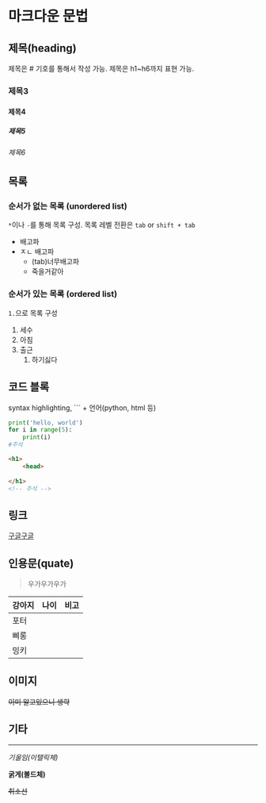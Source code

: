 # 마크다운 문법

## 제목(heading)

제목은 # 기호를 통해서 작성 가능. 제목은 h1~h6까지 표현 가능.

### 제목3

#### 제목4

##### 제목5

###### 제목6

## 목록

### 순서가 없는 목록 (unordered list)

`*`이나  `-`를 통해 목록 구성. 목록 레벨 전환은 `tab` or `shift + tab`

* 배고파
* ㅈㄴ 배고파
  * (tab)너무배고파
  * 죽을거같아

### 순서가 있는 목록 (ordered list)

`1.`으로 목록 구성

1. 세수
2. 아침
3. 출근
   1. 하기싫다

## 코드 블록

syntax highlighting, ``` + 언어(python, html 등)

```python
print('hello, world')
for i in range(5):
    print(i)
#주석
```

```html
<h1>
    <head>
        
</h1>
<!-- 주석 -->
```

## 링크

[구글구글](https://google.com)

## 인용문(quate)

> 우가우가우가

| 강아지 | 나이 | 비고 |
| ------ | ---- | ---- |
| 포터   |      |      |
| 삐롱   |      |      |
| 밍키   |      |      |

## 이미지

~~이미 알고있으니 생략~~



## 기타

---

*기울임(이탤릭체)*

**굵게(볼드체)**

~~취소선~~
